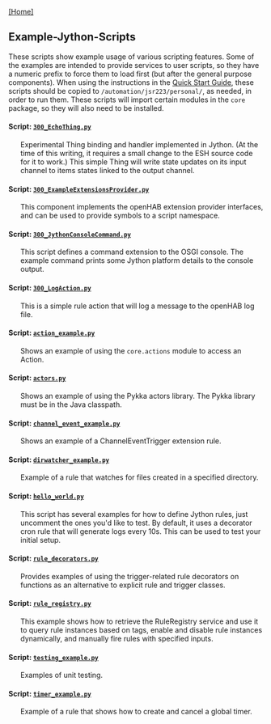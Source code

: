 [[Home]](README.md)

## Example-Jython-Scripts

These scripts show example usage of various scripting features. 
Some of the examples are intended to provide services to user scripts, so they have a numeric prefix to force them to load first (but after the general purpose components). 
When using the instructions in the [Quick Start Guide](Getting-Started.md#quick-start-guide), these scripts should be copied to `/automation/jsr223/personal/`, as needed, in order to run them.
These scripts will import certain modules in the `core` package, so they will also need to be installed.

#### Script: [`300_EchoThing.py`](/Script%20Examples/300_EchoThing.py)
<ul>

Experimental Thing binding and handler implemented in Jython. (At the time of this writing, 
it requires a small change to the ESH source code for it to work.) 
This simple Thing will write state updates on its input channel to items states linked to the output channel.
</ul>

#### Script: [`300_ExampleExtensionsProvider.py`](/Script%20Examples/300_ExampleExtensionsProvider.py)
<ul>

This component implements the openHAB extension provider interfaces, and can be used to provide symbols to a script namespace.
</ul>

#### Script: [`300_JythonConsoleCommand.py`](/Script%20Examples/300_JythonConsoleCommand.py)
<ul>

This script defines a command extension to the OSGI console. 
The example command prints some Jython platform details to the console output.
</ul>

#### Script: [`300_LogAction.py`](/Script%20Examples/300_LogAction.py)
<ul>

This is a simple rule action that will log a message to the openHAB log file.
</ul>

#### Script: [`action_example.py`](/Script%20Examples/action_example.py)
<ul>

Shows an example of using the `core.actions` module to access an Action.
</ul>

#### Script: [`actors.py`](/Script%20Examples/actors.py)
<ul>

Shows an example of using the Pykka actors library. The Pykka library must be in the Java classpath.
</ul>

#### Script: [`channel_event_example.py`](/Script%20Examples/channel_event_example.py)
<ul>

Shows an example of a ChannelEventTrigger extension rule.
</ul>

#### Script: [`dirwatcher_example.py`](/Script%20Examples/dirwatcher_example.py)
<ul>

Example of a rule that watches for files created in a specified directory.
</ul>

#### Script: [`hello_world.py`](/Script%20Examples/hello_world.py)
<ul>

This script has several examples for how to define Jython rules, just uncomment the ones you'd like to test. By default, it uses a decorator cron rule that will generate logs every 10s. This can be used to test your initial setup.
</ul>

#### Script: [`rule_decorators.py`](/Script%20Examples/rule_decorators.py)
<ul>

Provides examples of using the trigger-related rule decorators on functions as an alternative to explicit rule and trigger classes.
</ul>

#### Script: [`rule_registry.py`](/Script%20Examples/rule_registry.py)
<ul>

This example shows how to retrieve the RuleRegistry service and use it to query rule instances based on tags,
enable and disable rule instances dynamically, and manually fire rules with specified inputs.
</ul>

#### Script: [`testing_example.py`](/Script%20Examples/testing_example.py)
<ul>

Examples of unit testing.
</ul>

#### Script: [`timer_example.py`](/Script%20Examples/timer_example.py)
<ul>

Example of a rule that shows how to create and cancel a global timer.
</ul>
